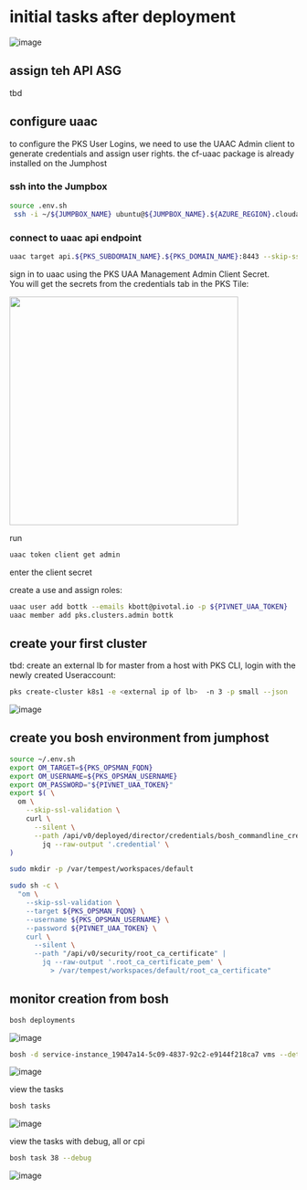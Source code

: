 # initial tasks after deployment
![image](https://user-images.githubusercontent.com/8255007/51299845-0ec12b80-1a2a-11e9-91ac-eedd39687b2f.png)

## assign teh API ASG
tbd
## configure uaac
to configure the PKS User Logins, we need to use the UAAC Admin client to generate credentials and assign user rights. 
the cf-uaac package is already installed on the Jumphost

### ssh into the Jumpbox  

```bash
source .env.sh
 ssh -i ~/${JUMPBOX_NAME} ubuntu@${JUMPBOX_NAME}.${AZURE_REGION}.cloudapp.azure.com
```

### connect to uaac api endpoint

```bash
uaac target api.${PKS_SUBDOMAIN_NAME}.${PKS_DOMAIN_NAME}:8443 --skip-ssl-validation
```

sign in to uaac using the PKS UAA Management Admin Client Secret.  
You will get the secrets from the credentials tab in the PKS Tile:

<img src="https://user-images.githubusercontent.com/8255007/51299444-ce14e280-1a28-11e9-8628-1c9a6c8c5c16.png" width="400">

run 

```bash
uaac token client get admin
```
enter the client secret

create a use and assign roles:
```bash
uaac user add bottk --emails kbott@pivotal.io -p ${PIVNET_UAA_TOKEN}
uaac member add pks.clusters.admin bottk
```

## create your first cluster
tbd: create an external lb for master
from a host with PKS CLI, login with the newly created Useraccount:

```bash
pks create-cluster k8s1 -e <external ip of lb>  -n 3 -p small --json
```
![image](https://user-images.githubusercontent.com/8255007/51299130-978a9800-1a27-11e9-9da9-84887c6e08f6.png)

## create you bosh environment from jumphost

```bash
source ~/.env.sh
export OM_TARGET=${PKS_OPSMAN_FQDN}
export OM_USERNAME=${PKS_OPSMAN_USERNAME}
export OM_PASSWORD="${PIVNET_UAA_TOKEN}"
export $( \
  om \
    --skip-ssl-validation \
    curl \
      --silent \
      --path /api/v0/deployed/director/credentials/bosh_commandline_credentials | \
        jq --raw-output '.credential' \
)

sudo mkdir -p /var/tempest/workspaces/default

sudo sh -c \
  "om \
    --skip-ssl-validation \
    --target ${PKS_OPSMAN_FQDN} \
    --username ${PKS_OPSMAN_USERNAME} \
    --password ${PIVNET_UAA_TOKEN} \
    curl \
      --silent \
      --path "/api/v0/security/root_ca_certificate" |
        jq --raw-output '.root_ca_certificate_pem' \
          > /var/tempest/workspaces/default/root_ca_certificate"
```

## monitor creation from bosh

```bash
bosh deployments
```
![image](https://user-images.githubusercontent.com/8255007/51325284-e3136500-1a6c-11e9-993a-8e5afe31c150.png)

```bash
bosh -d service-instance_19047a14-5c09-4837-92c2-e9144f218ca7 vms --details
```
![image](https://user-images.githubusercontent.com/8255007/51325297-eb6ba000-1a6c-11e9-8a9e-62456cc7fb0b.png)

view the tasks
```bash
bosh tasks
```


![image](https://user-images.githubusercontent.com/8255007/51326253-fc1d1580-1a6e-11e9-8cb0-39d8cf9522e0.png)

view the tasks with debug, all or cpi
```bash
bosh task 38 --debug
```

![image](https://user-images.githubusercontent.com/8255007/51326455-7b124e00-1a6f-11e9-897d-eadee2bf826e.png)
